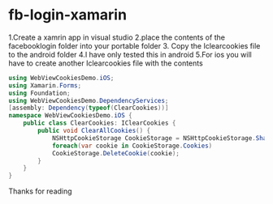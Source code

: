 # fb-login-xamarin
1.Create a xamrin app in visual studio
2.place the contents of the facebooklogin folder into your portable folder
3. Copy the Iclearcookies file to the android folder
4.I have only tested this in android 
5.For ios you will have to create another Iclearcookies file with the contents
```C#
using WebViewCookiesDemo.iOS;  
using Xamarin.Forms;  
using Foundation;  
using WebViewCookiesDemo.DependencyServices;  
[assembly: Dependency(typeof(ClearCookies))]  
namespace WebViewCookiesDemo.iOS {  
    public class ClearCookies: IClearCookies {  
        public void ClearAllCookies() {  
            NSHttpCookieStorage CookieStorage = NSHttpCookieStorage.SharedStorage;  
            foreach(var cookie in CookieStorage.Cookies)  
            CookieStorage.DeleteCookie(cookie);  
        }  
    }  
} 
```
Thanks for reading
